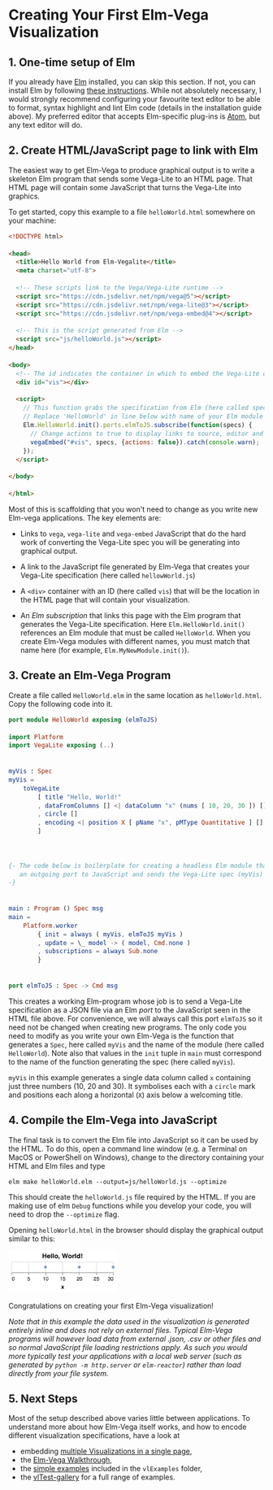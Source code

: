 # Creating Your First Elm-Vega Visualization

## 1. One-time setup of Elm

If you already have [Elm](http://elm-lang.org) installed, you can skip this section.
If not, you can install Elm by following [these instructions](https://guide.elm-lang.org/install.html).
While not absolutely necessary, I would strongly recommend configuring your favourite text editor to be able to format, syntax highlight and lint Elm code (details in the installation guide above).
My preferred editor that accepts Elm-specific plug-ins is [Atom](https://atom.io), but any text editor will do.

## 2. Create HTML/JavaScript page to link with Elm

The easiest way to get Elm-Vega to produce graphical output is to write a skeleton Elm program that sends some Vega-Lite to an HTML page.
That HTML page will contain some JavaScript that turns the Vega-Lite into graphics.

To get started, copy this example to a file `helloWorld.html` somewhere on your machine:

```html
<!DOCTYPE html>

<head>
  <title>Hello World from Elm-Vegalite</title>
  <meta charset="utf-8">

  <!-- These scripts link to the Vega/Vega-Lite runtime -->
  <script src="https://cdn.jsdelivr.net/npm/vega@5"></script>
  <script src="https://cdn.jsdelivr.net/npm/vega-lite@3"></script>
  <script src="https://cdn.jsdelivr.net/npm/vega-embed@4"></script>

  <!-- This is the script generated from Elm -->
  <script src="js/helloWorld.js"></script>
</head>

<body>
  <!-- The id indicates the container in which to embed the Vega-Lite output. -->
  <div id="vis"></div>

  <script>
    // This function grabs the specification from Elm (here called specs).
    // Replace 'HelloWorld' in line below with name of your Elm module when you write your own.
    Elm.HelloWorld.init().ports.elmToJS.subscribe(function(specs) {
      // Change actions to true to display links to source, editor and image.
      vegaEmbed("#vis", specs, {actions: false}).catch(console.warn);
    });
  </script>

</body>

</html>
```

Most of this is scaffolding that you won't need to change as you write new Elm-vega applications.
The key elements are:

- Links to `vega`, `vega-lite` and `vega-embed` JavaScript that do the hard work of converting the Vega-Lite spec you will be generating into graphical output.

- A link to the JavaScript file generated by Elm-Vega that creates your Vega-Lite specification (here called `hellowWorld.js`)

- A `<div>` container with an ID (here called `vis`) that will be the location in the HTML page that will contain your visualization.

- An _Elm subscription_ that links this page with the Elm program that generates the Vega-Lite specification.
  Here `Elm.HelloWorld.init()` references an Elm module that must be called `HelloWorld`.
  When you create Elm-Vega modules with different names, you must match that name here (for example, `Elm.MyNewModule.init()`).

## 3. Create an Elm-Vega Program

Create a file called `HelloWorld.elm` in the same location as `helloWorld.html`.
Copy the following code into it.

```elm
port module HelloWorld exposing (elmToJS)

import Platform
import VegaLite exposing (..)


myVis : Spec
myVis =
    toVegaLite
        [ title "Hello, World!"
        , dataFromColumns [] <| dataColumn "x" (nums [ 10, 20, 30 ]) []
        , circle []
        , encoding <| position X [ pName "x", pMType Quantitative ] []
        ]



{- The code below is boilerplate for creating a headless Elm module that opens
   an outgoing port to JavaScript and sends the Vega-Lite spec (myVis) to it.
-}


main : Program () Spec msg
main =
    Platform.worker
        { init = always ( myVis, elmToJS myVis )
        , update = \_ model -> ( model, Cmd.none )
        , subscriptions = always Sub.none
        }


port elmToJS : Spec -> Cmd msg
```

This creates a working Elm-program whose job is to send a Vega-Lite specification as a JSON file via an Elm _port_ to the JavaScript seen in the HTML file above.
For convenience, we will always call this port `elmToJS` so it need not be changed when creating new programs.
The only code you need to modify as you write your own Elm-Vega is the function that generates a `Spec`, here called `myVis` and the name of the module (here called `HelloWorld`).
Note also that values in the `init` tuple in `main` must correspond to the name of the function generating the spec (here called `myVis`).

`myVis` in this example generates a single data column called `x` containing just three numbers (10, 20 and 30).
It symbolises each with a `circle` mark and positions each along a horizontal (`X`) axis below a welcoming title.

## 4. Compile the Elm-Vega into JavaScript

The final task is to convert the Elm file into JavaScript so it can be used by the HTML.
To do this, open a command line window (e.g. a Terminal on MacOS or PowerShell on Windows), change to the directory containing your HTML and Elm files and type

    elm make helloWorld.elm --output=js/helloWorld.js --optimize

This should create the `helloWorld.js` file required by the HTML.
If you are making use of elm `Debug` functions while you develop your code, you will need to drop the `--optimize` flag.

Opening `helloWorld.html` in the browser should display the graphical output similar to this:

![Hello, World! output](images/helloWorld.png)

Congratulations on creating your first Elm-Vega visualization!

_Note that in this example the data used in the visualization is generated entirely inline and does not rely on external files.
Typical Elm-Vega programs will however load data from external .json, .csv or other files and so normal JavaScript file loading restrictions apply.
As such you would more typically test your applications with a local web server (such as generated by `python -m http.server` or `elm-reactor`) rather than load directly from your file system._

## 5. Next Steps

Most of the setup described above varies little between applications.
To understand more about how Elm-Vega itself works, and how to encode different visualization specifications, have a look at

- embedding [multiple Visualizations in a single page](../helloWorlds/README.md),
- the [Elm-Vega Walkthrough](../walkthrough/README.md),
- the [simple examples](../../vlExamples) included in the `vlExamples` folder,
- the [vlTest-gallery](../../vlTest-gallery) for a full range of examples.

